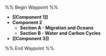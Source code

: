 %% Begin Waypoint %%
- **[[Component 1]]**
- **Component 2**
	- **Section A - Migration and Oceans**
	- **Section B - Water and Carbon Cycles**
- **[[Component 3]]**

%% End Waypoint %%
